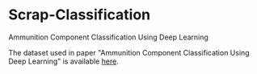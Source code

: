 # Scrap-Classification
Ammunition Component Classification Using Deep Learning


The dataset used in paper "Ammunition Component Classification Using Deep Learning" is available [here](https://drive.google.com/drive/folders/1Dfpz3vVcyzq3t4-K5ohyT_zxIfgDCTCs?usp=sharing).
